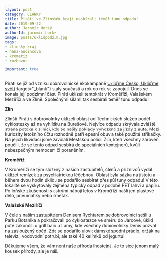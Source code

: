```yaml
---
layout: post
category: CLANKY
title: Piráti ve Zlínském kraji nasbírali téměř tunu odpadu!
date: 2019-09-22
author: Jaromír Horký
authorId: jaromir.horky
image: posts/uklidpodzim.jpg 
tags: 
- zlinsky-kraj
- hana-ancincova
- kromeriz
- rozhovor

important: true
---
```


Piráti se již od vzniku dobrovolnické ekokampaně [Ukliďme Česko, Ukliďme svět](https://www.uklidmecesko.cz/){:target="_blank"} staly součastí a rok co rok se zapojují. Dnes se konala její podzimní část. Piráti uklízeli tentokrát v Kroměříži, Valašském Meziříčí a ve Zlíně. Společnými silami tak sesbírali téměř tunu odpadu!

**Zlín**

Zlínští Piráti s dobrovolníky uklízeli oblast od Technických služeb podél cyklostezky až na vyhlídku na Burešově. Nejvíce odpadu skrývala zvláště strana potoka k silnici, kde se našly poklady vyhozené za jízdy z auta. Mezi kuriozity letošního účtu rozhodně patří epesní obuv a také použité stříkačky. Na jejich likvidaci jsme zavolali Městskou policii Zlín, kteří všechny zároveň poučili, že se tento odpad sesbírá do speciálních kontejnerů, kvůli nebezpečným nemocem či poraněním.

**Kroměříž**

V Kroměříži se tým složený z našich zastupitelů, členů a příznivců vydal uklízet remízek za psychiatrickou léčebnou. Oblast byla sázka na jistotu a během dvou hodin úklidu se podařilo sesbírat přes půl tuny odpadu! V této lokalitě se vyskytovaly zejména typický odpad v podobě PET lahví a papíru. Po loňské zkušenosti s ostrými náboji letos v Kroměříži našli jen plastové dělo, pneumatiky nebo smeták.

**Valašské Meziříčí**

V čele s našim zastupitelem Denisem Rychtarem se dobrovolníci sešli u Parku Botanika a pokračovali po cyklostezce ve směru do Jarcové, úklid poté zakončili u grill baru u Lamy, kde všechny dobrovolníky Denis pozval na zasloužený oběd. Zde se podařilo ulovit dámské spodní prádlo, držák na televizi, vodovodní potrubí, ale také 40 kelímků od jogurtu!

Děkujeme všem, že vám není naše příroda lhostejná. Je to sice jenom malý kousek přírody, ale je náš.
